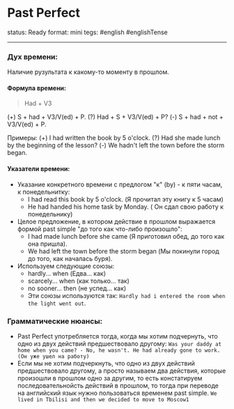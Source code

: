 # Past Perfect
status: Ready
format: mini
tegs: #english #englishTense 

---
### Дух времени: 
Наличие рузультата к какому-то моменту в прошлом.

#### Формула времени: 
>Had + V3

(+) S + had + V3/V(ed) + P.
(?) Had + S + V3/V(ed) + P?
(-) S + had + not + V3/V(ed) + P.

Примеры:
(+) I had written the book by 5 o'clock.
(?) Had she made lunch by the beginning of the lesson?
(-) We hadn't left the town before the storm began.

#### Указатели времени:
- Указание конкретного времени с предлогом "к" (by) - к пяти часам, к понедельнитку:
	- I had read this book by 5 o'clock. (Я прочитал эту книгу к 5 часам)
	- He had handed his home task by Monday. ( Он сдал свою работу к понедельнику)
- Целое предложение, в котором действие в прошлом выражается формой past simple "до того как что-либо произошло":
	- I had made lunch before she came (Я приготовил обед, до того как она пришла).
	- We had left the town before the storm began (Мы покинули город до того, как началась буря).
- Используем следующие союзы:
	- hardly... when (Едва... как)
	- scarcely... when (как только... так)
	- no sooner... then (не успед... как)
	- Эти союзы используются так: `Hardly had i entered the room when the light went out`.
 
### Грамматические нюансы: 
- Past Perfect употребляется тогда, когда мы хотим подчернуть, что одно из двух действий предшествовало другому: `Was your daddy at home when you came? - No, he wasn't. He had already gone to work. (Он уже ушел на работу)`
- Если мы не хотим подчеркнуть, что одно из двух действий предшествовало другому, а просто называем два действия, которые произошли в прошлом одно за другим, то есть констатируем последовательнойсть действий в прошлом, то тогда при переводе на английский язык нужно пользоваться временем past simple. `We lived in Tbilisi and then we decided to move to Moscow1` 